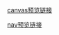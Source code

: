 [canvas预览链接](https://douglasryan.github.io/MyBook/CanvasDemo)


[nav预览链接](https://douglasryan.github.io/MyBook/navDemo)